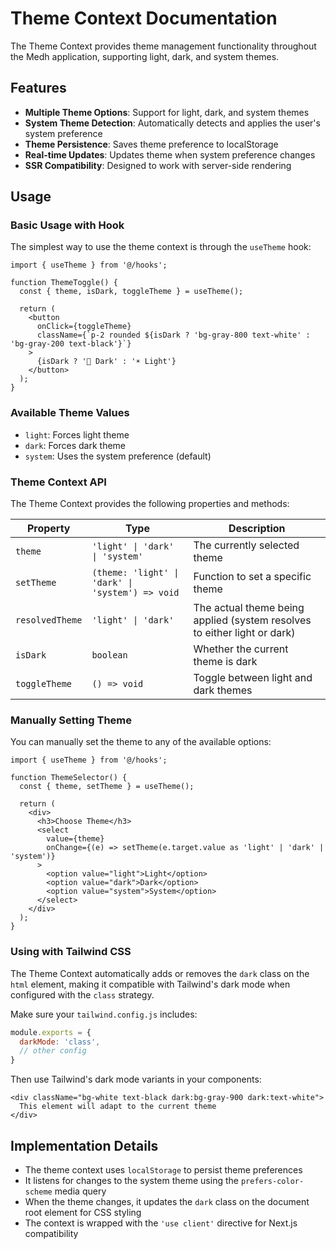 # Theme Context Documentation

The Theme Context provides theme management functionality throughout the Medh application, supporting light, dark, and system themes.

## Features

- **Multiple Theme Options**: Support for light, dark, and system themes
- **System Theme Detection**: Automatically detects and applies the user's system preference
- **Theme Persistence**: Saves theme preference to localStorage
- **Real-time Updates**: Updates theme when system preference changes
- **SSR Compatibility**: Designed to work with server-side rendering

## Usage

### Basic Usage with Hook

The simplest way to use the theme context is through the `useTheme` hook:

```tsx
import { useTheme } from '@/hooks';

function ThemeToggle() {
  const { theme, isDark, toggleTheme } = useTheme();
  
  return (
    <button 
      onClick={toggleTheme}
      className={`p-2 rounded ${isDark ? 'bg-gray-800 text-white' : 'bg-gray-200 text-black'}`}
    >
      {isDark ? '🌙 Dark' : '☀️ Light'}
    </button>
  );
}
```

### Available Theme Values

- `light`: Forces light theme
- `dark`: Forces dark theme
- `system`: Uses the system preference (default)

### Theme Context API

The Theme Context provides the following properties and methods:

| Property | Type | Description |
|----------|------|-------------|
| `theme` | `'light' \| 'dark' \| 'system'` | The currently selected theme |
| `setTheme` | `(theme: 'light' \| 'dark' \| 'system') => void` | Function to set a specific theme |
| `resolvedTheme` | `'light' \| 'dark'` | The actual theme being applied (system resolves to either light or dark) |
| `isDark` | `boolean` | Whether the current theme is dark |
| `toggleTheme` | `() => void` | Toggle between light and dark themes |

### Manually Setting Theme

You can manually set the theme to any of the available options:

```tsx
import { useTheme } from '@/hooks';

function ThemeSelector() {
  const { theme, setTheme } = useTheme();
  
  return (
    <div>
      <h3>Choose Theme</h3>
      <select 
        value={theme} 
        onChange={(e) => setTheme(e.target.value as 'light' | 'dark' | 'system')}
      >
        <option value="light">Light</option>
        <option value="dark">Dark</option>
        <option value="system">System</option>
      </select>
    </div>
  );
}
```

### Using with Tailwind CSS

The Theme Context automatically adds or removes the `dark` class on the `html` element, making it compatible with Tailwind's dark mode when configured with the `class` strategy.

Make sure your `tailwind.config.js` includes:

```js
module.exports = {
  darkMode: 'class',
  // other config
}
```

Then use Tailwind's dark mode variants in your components:

```tsx
<div className="bg-white text-black dark:bg-gray-900 dark:text-white">
  This element will adapt to the current theme
</div>
```

## Implementation Details

- The theme context uses `localStorage` to persist theme preferences
- It listens for changes to the system theme using the `prefers-color-scheme` media query
- When the theme changes, it updates the `dark` class on the document root element for CSS styling
- The context is wrapped with the `'use client'` directive for Next.js compatibility 